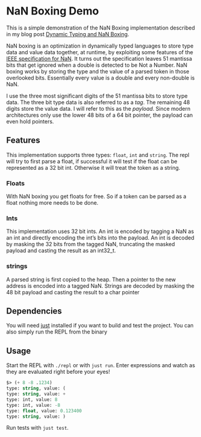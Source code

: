 # NaN Boxing Demo

This is a simple demonstration of the NaN Boxing implementation described in my blog post [Dynamic Typing and NaN Boxing](https://averyburke.github.io/blog/2023/08/23/Nan-Boxing.html). 

NaN boxing is an optimization in dynamically typed languages to store type data and value data together, at runtime, by exploiting some features of the [IEEE specification for NaN](https://en.wikipedia.org/wiki/NaN). It turns out the specification leaves 51 mantissa bits that get ignored when a double is detected to be Not a Number. NaN boxing works by storing the type and the value of a parsed token in those overlooked bits. Essentially every value is a double and every non-double is NaN.

I use the three most significant digits of the 51 mantissa bits to store type data. The three bit type data is also referred to as a *tag*. The remaining 48 digits store the value data. I will refer to this as the *payload*. Since modern architectures only use the lower 48 bits of a 64 bit pointer, the payload can even hold pointers.

## Features

This implementation supports three types: `float`, `int` and `string`. The repl will try to first parse a float, if successful it will test if the float can be represented as a 32 bit int. Otherwise it will treat the token as a string.

### Floats

With NaN boxing you get floats for free. So if a token can be parsed as a float nothing more needs to be done.

### Ints

This implementation uses 32 bit ints. An int is encoded by tagging a NaN as an int and directly encoding the int’s bits into the payload. An int is decoded by masking the 32 bits from the tagged NaN, truncating the masked payload and casting the result as an int32_t.

### strings

A parsed string is first copied to the heap. Then a pointer to the new address is encoded into a tagged NaN. Strings are decoded by masking the 48 bit payload and casting the result to a char pointer


## Dependencies

You will need [just](https://github.com/casey/just) installed if you want to build and test the project. You can also simply run the REPL from the binary

## Usage

Start the REPL with `./repl` or with `just run`. Enter expressions and watch as they are evaluated right before your eyes!

```lisp
$> (+ 8 -8 .1234)
type: string, value: (
type: string, value: +
type: int, value: 8
type: int, value: -8
type: float, value: 0.123400
type: string, value: )
```

Run tests with `just test`.